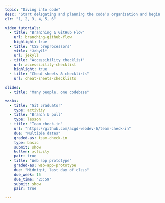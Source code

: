 ```yaml
---
topic: "Diving into code"
desc: "Start delegating and planning the code’s organization and begin writing code for the different screens of the project."
clr: "1, 2, 3, 4, 5, 6"

video_tutorials:
  - title: "Branching & GitHub Flow"
    url: branching-github-flow
    highlight: true
  - title: "CSS preprocessors"
  - title: "Jekyll"
    url: jekyll
  - title: "Accessibility checklist"
    url: accessibility-checklist
    highlight: true
  - title: "Cheat sheets & checklists"
    url: cheat-sheets-checklists

slides:
  - title: "Many people, one codebase"

tasks:
  - title: "Git Graduator"
    type: activity
  - title: "Branch & pull"
    type: lesson
  - title: "Team check-in"
    url: "https://github.com/acgd-webdev-6/team-check-in"
    due: "Multiple dates"
    graded-as: team-check-in
    type: basic
    submit: show
    button: activity
    pair: true
  - title: "Web app prototype"
    graded-as: web-app-prototype
    due: "Midnight, last day of class"
    due_week: 15
    due_time: "23:59"
    submit: show
    pair: true

---
```

